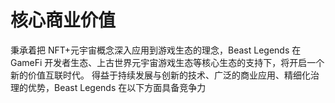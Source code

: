 # 核心商业价值

秉承着把 NFT+元宇宙概念深入应用到游戏生态的理念，Beast Legends 在 GameFi 开发者生态、上古世界元宇宙游戏生态等核心生态的支持下，将开启一个新的价值互联时代。 得益于持续发展与创新的技术、广泛的商业应用、精细化治理的优势，Beast Legends 在以下方面具备竞争力
